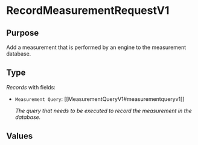 # RecordMeasurementRequestV1

## Purpose

<!-- --8<-- [start:purpose] -->
Add a measurement that is performed by an engine to the measurement database.
<!-- --8<-- [end:purpose] -->

## Type

<!-- --8<-- [start:type] -->
<div class="type">

*Records* with fields:
- `Measurement Query`: [[MeasurementQueryV1#measurementqueryv1]]

  *The query that needs to be executed to record the measurement in the database.*


</div>
<!-- --8<-- [end:type] -->

## Values

